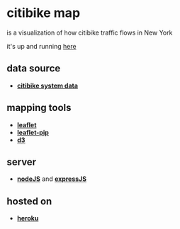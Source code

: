 # citibike map #
is a visualization of how citibike traffic flows in New York

it's up and running [here](http://citibike-map.herokuapp.com/)

## data source ##

* **[citibike system data](http://www.citibikenyc.com/system-data)**

## mapping tools ##

* **[leaflet](https://github.com/Leaflet/Leaflet)**
* **[leaflet-pip](https://github.com/mapbox/leaflet-pip)**
* **[d3](https://github.com/mbostock/d3)**

## server ##

* **[nodeJS](https://github.com/joyent/node)** and **[expressJS](https://github.com/visionmedia/express)**

## hosted on ##

* **[heroku](https://github.com/heroku/heroku)**